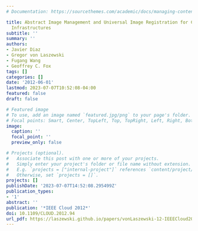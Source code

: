 ```yaml
---
# Documentation: https://sourcethemes.com/academic/docs/managing-content/

title: Abstract Image Management and Universal Image Registration for Cloud and HPC
  Infrastructures
subtitle: ''
summary: ''
authors:
- Javier Diaz
- Gregor von Laszewski
- Fugang Wang
- Geoffrey C. Fox
tags: []
categories: []
date: '2012-06-01'
lastmod: 2023-07-07T10:52:08-04:00
featured: false
draft: false

# Featured image
# To use, add an image named `featured.jpg/png` to your page's folder.
# Focal points: Smart, Center, TopLeft, Top, TopRight, Left, Right, BottomLeft, Bottom, BottomRight.
image:
  caption: ''
  focal_point: ''
  preview_only: false

# Projects (optional).
#   Associate this post with one or more of your projects.
#   Simply enter your project's folder or file name without extension.
#   E.g. `projects = ["internal-project"]` references `content/project/deep-learning/index.md`.
#   Otherwise, set `projects = []`.
projects: []
publishDate: '2023-07-07T14:52:08.295499Z'
publication_types:
- '1'
abstract: ''
publication: '*IEEE Cloud 2012*'
doi: 10.1109/CLOUD.2012.94
url_pdf: https://laszewski.github.io/papers/vonLaszewski-12-IEEECloud2012.pdf
---
```

